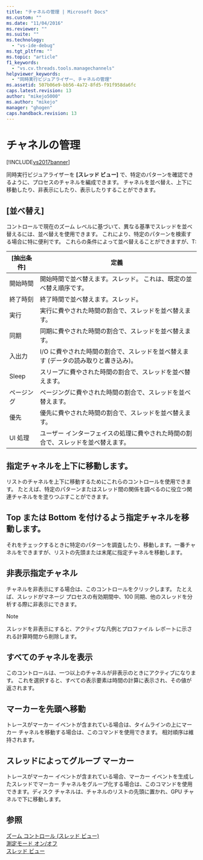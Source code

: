 ```yaml
---
title: "チャネルの管理 | Microsoft Docs"
ms.custom: ""
ms.date: "11/04/2016"
ms.reviewer: ""
ms.suite: ""
ms.technology: 
  - "vs-ide-debug"
ms.tgt_pltfrm: ""
ms.topic: "article"
f1_keywords: 
  - "vs.cv.threads.tools.managechannels"
helpviewer_keywords: 
  - "同時実行ビジュアライザー、チャネルの管理"
ms.assetid: 507b06e9-bb56-4a72-8fd5-f91f958da6fc
caps.latest.revision: 13
author: "mikejo5000"
ms.author: "mikejo"
manager: "ghogen"
caps.handback.revision: 13
---
```

# チャネルの管理
[!INCLUDE[vs2017banner](../code-quality/includes/vs2017banner.md)]

同時実行ビジュアライザーを **\[スレッド ビュー\]** で、特定のパターンを確認できるように、プロセスのチャネルを編成できます。  チャネルを並べ替え、上下に移動したり、非表示にしたり、表示したりすることができます。  
  
## \[並べ替え\]  
 コントロールで現在のズーム レベルに基づいて、異なる基準でスレッドを並べ替えるには、並べ替えを使用できます。  これにより、特定のパターンを検索する場合に特に便利です。  これらの条件によって並べ替えることができますが、T:  
  
|\[抽出条件\]|定義|  
|--------------|--------|  
|開始時間|開始時間で並べ替えます。スレッド。  これは、既定の並べ替え順序です。|  
|終了時刻|終了時間で並べ替えます。スレッド。|  
|実行|実行に費やされた時間の割合で、スレッドを並べ替えます。|  
|同期|同期に費やされた時間の割合で、スレッドを並べ替えます。|  
|入出力|I\/O に費やされた時間の割合で、スレッドを並べ替えます \(データの読み取りと書き込み\)。|  
|Sleep|スリープに費やされた時間の割合で、スレッドを並べ替えます。|  
|ページング|ページングに費やされた時間の割合で、スレッドを並べ替えます。|  
|優先|優先に費やされた時間の割合で、スレッドを並べ替えます。|  
|UI 処理|ユーザー インターフェイスの処理に費やされた時間の割合で、スレッドを並べ替えます。|  
  
## 指定チャネルを上下に移動します。  
 リストのチャネルを上下に移動するためにこれらのコントロールを使用できます。  たとえば、特定のパターンまたはスレッド間の関係を調べるのに役立つ関連チャネルをを塗りつぶすことができます。  
  
## Top または Bottom を付けるよう指定チャネルを移動します。  
 それをチェックするときに特定のパターンを調査したり、移動します。一番チャネルをできますが、リストの先頭または末尾に指定チャネルを移動します。  
  
## 非表示指定チャネル  
 チャネルを非表示にする場合は、このコントロールをクリックします。  たとえば、スレッドがマネージ プロセスの有効期間中、100 同期、他のスレッドを分析する際に非表示にできます。  
  
> [!NOTE]
>  スレッドを非表示にすると、アクティブな凡例とプロファイル レポートに示される計算時間から削除します。  
  
## すべてのチャネルを表示  
 このコントロールは、一つ以上のチャネルが非表示のときにアクティブになります。  これを選択すると、すべての表示要素は時間の計算に表示され、その値が返されます。  
  
## マーカーを先頭へ移動  
 トレースがマーカー イベントが含まれている場合は、タイムラインの上にマーカー チャネルを移動する場合は、このコマンドを使用できます。  相対順序は維持されます。  
  
## スレッドによってグループ マーカー  
 トレースがマーカー イベントが含まれている場合、マーカー イベントを生成したスレッドでマーカー チャネルをグループ化する場合は、このコマンドを使用できます。ディスク チャネルは、チャネルのリストの先頭に置かれ、GPU チャネルで下に移動します。  
  
## 参照  
 [ズーム コントロール \(スレッド ビュー\)](../profiling/zoom-control-threads-view.md)   
 [測定モード オン\/オフ](../profiling/measure-mode-on-off.md)   
 [スレッド ビュー](../profiling/threads-view-parallel-performance.md)